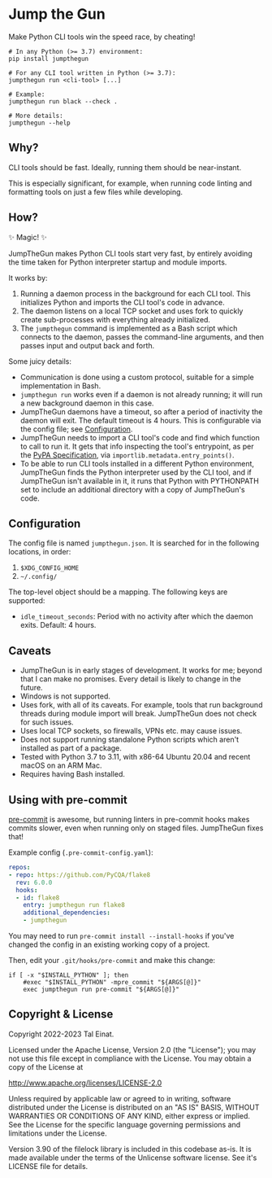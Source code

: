 Jump the Gun
============
Make Python CLI tools win the speed race, by cheating!

```shell
# In any Python (>= 3.7) environment:
pip install jumpthegun

# For any CLI tool written in Python (>= 3.7):
jumpthegun run <cli-tool> [...]

# Example:
jumpthegun run black --check .

# More details:
jumpthegun --help
```


## Why?

CLI tools should be fast. Ideally, running them should be near-instant.

This is especially significant, for example, when running code linting and
formatting tools on just a few files while developing.


## How?

✨ Magic! ✨

JumpTheGun makes Python CLI tools start very fast, by entirely avoiding the
time taken for Python interpreter startup and module imports.

It works by:

1. Running a daemon process in the background for each CLI tool.  This
   initializes Python and imports the CLI tool's code in advance.
2. The daemon listens on a local TCP socket and uses fork to quickly create
   sub-processes with everything already initialized.
3. The `jumpthegun` command is implemented as a Bash script which connects to
   the daemon, passes the command-line arguments, and then passes input and
   output back and forth.

Some juicy details:

* Communication is done using a custom protocol, suitable for a simple
  implementation in Bash.
* `jumpthegun run` works even if a daemon is not already running; it will run
  a new background daemon in this case.
* JumpTheGun daemons have a timeout, so after a period of inactivity the
  daemon will exit.  The default timeout is 4 hours.  This is configurable via
  the config file; see [Configuration](#configuration).
* JumpTheGun needs to import a CLI tool's code and find which function to call
  to run it.  It gets that info inspecting the tool's entrypoint, as per the
  [PyPA Specification](https://packaging.python.org/en/latest/specifications/entry-points/),
  via `importlib.metadata.entry_points()`.
* To be able to run CLI tools installed in a different Python environment,
  JumpTheGun finds the Python interpreter used by the CLI tool, and if
  JumpTheGun isn't available in it, it runs that Python with PYTHONPATH set
  to include an additional directory with a copy of JumpTheGun's code.


## Configuration

The config file is named `jumpthegun.json`.  It is searched for in the
following locations, in order:
1. `$XDG_CONFIG_HOME`
2. `~/.config/`

The top-level object should be a mapping.  The following keys are supported:

* `idle_timeout_seconds`: Period with no activity after which the daemon exits.
  Default: 4 hours.


## Caveats

* JumpTheGun is in early stages of development.  It works for me; beyond that
  I can make no promises.  Every detail is likely to change in the future.
* Windows is not supported.
* Uses fork, with all of its caveats.  For example, tools that run background
  threads during module import will break.  JumpTheGun does not check for such
  issues.
* Uses local TCP sockets, so firewalls, VPNs etc. may cause issues.
* Does not support running standalone Python scripts which aren't installed
  as part of a package.
* Tested with Python 3.7 to 3.11, with x86-64 Ubuntu 20.04 and recent macOS on
  an ARM Mac.
* Requires having Bash installed.


## Using with pre-commit

[pre-commit](https://pre-commit.com/) is awesome, but running linters in
pre-commit hooks makes commits slower, even when running only on staged files.
JumpTheGun fixes that!

Example config (`.pre-commit-config.yaml`):
```yaml
repos:
- repo: https://github.com/PyCQA/flake8
  rev: 6.0.0
  hooks:
  - id: flake8
    entry: jumpthegun run flake8
    additional_dependencies:
    - jumpthegun
```

You may need to run `pre-commit install --install-hooks` if you've changed the
config in an existing working copy of a project.

Then, edit your `.git/hooks/pre-commit` and make this change:

```shell
if [ -x "$INSTALL_PYTHON" ]; then
    #exec "$INSTALL_PYTHON" -mpre_commit "${ARGS[@]}"
    exec jumpthegun run pre-commit "${ARGS[@]}"
```


## Copyright & License

Copyright 2022-2023 Tal Einat.

Licensed under the Apache License, Version 2.0 (the "License");
you may not use this file except in compliance with the License.
You may obtain a copy of the License at

   http://www.apache.org/licenses/LICENSE-2.0

Unless required by applicable law or agreed to in writing, software
distributed under the License is distributed on an "AS IS" BASIS,
WITHOUT WARRANTIES OR CONDITIONS OF ANY KIND, either express or implied.
See the License for the specific language governing permissions and
limitations under the License.


Version 3.90 of the filelock library is included in this codebase as-is. It is
made available under the terms of the Unlicense software license. See it's
LICENSE file for details.
